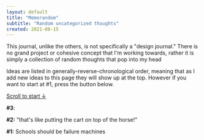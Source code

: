 ```yaml
---
layout: default
title: "Memorandom"
subtitle: "Random uncategorized thoughts"
created: 2021-08-15
---
```


This journal, unlike the others, is not specifically a "design journal." There is no grand project or cohesive concept that I'm working towards, rather it is simply a collection of random thoughts that pop into my head

Ideas are listed in generally-reverse-chronological order, meaning that as I add new ideas to this page they will show up at the top. However if you want to start at #1, press the button below.

<a href="#1">Scroll to start ↓</a>

**#3**: 

**#2:** "that's like putting the cart on top of the horse!"

**#1:** Schools should be failure machines